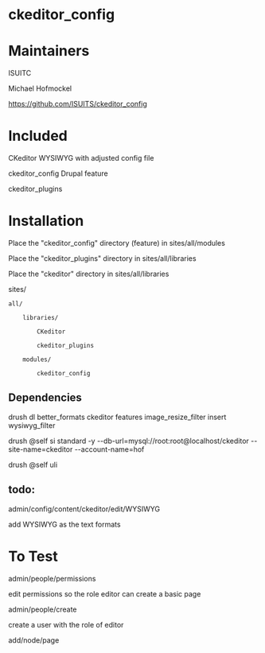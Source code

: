 ckeditor_config
===============

Maintainers
===============
ISUITC

Michael Hofmockel

https://github.com/ISUITS/ckeditor_config

Included
================
CKeditor WYSIWYG with adjusted config file

ckeditor_config Drupal feature

ckeditor_plugins


Installation
===============

Place the "ckeditor_config" directory (feature) in sites/all/modules

Place the "ckeditor_plugins" directory in sites/all/libraries

Place the "ckeditor" directory in sites/all/libraries

sites/

	all/

		libraries/

			CKeditor

			ckeditor_plugins

		modules/

			ckeditor_config

Dependencies
----------------

drush dl better_formats ckeditor features image_resize_filter insert wysiwyg_filter

drush @self si standard -y --db-url=mysql://root:root@localhost/ckeditor --site-name=ckeditor --account-name=hof

drush @self uli

todo:
----------------
admin/config/content/ckeditor/edit/WYSIWYG

add WYSIWYG as the text formats

To Test
================

admin/people/permissions

edit permissions so the role editor can create a basic page

admin/people/create

create a user with the role of editor

add/node/page
